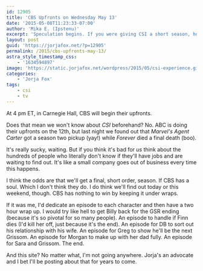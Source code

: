 ```yaml
---
id: 12905
title: 'CBS Upfronts on Wednesday May 13'
date: '2015-05-08T11:23:33-07:00'
author: 'Mika E. (Ipstenu)'
excerpt: 'Speculation begins. If you were giving CSI a short season, how would you do it?'
layout: post
guid: 'https://jorjafox.net/?p=12905'
permalink: /2015/cbs-upfronts-may-13/
astra_style_timestamp_css:
    - '1634594897'
image: 'https://static.jorjafox.net/wordpress/2015/05/csi-experience.gif'
categories:
    - 'Jorja Fox'
tags:
    - csi
    - tv
---
```


At 4 pm ET, in Carnegie Hall, CBS will begin their upfronts.

Does that mean we won't know about <em>CSI</em> beforehand? No. ABC is doing their upfronts on the 12th, but last night we found out that <em>Marvel's Agent Carter</em> got a season two pickup (yay!) while <em>Forever</em> died a final death (boo).

It's really sucky, waiting. But if you think it's bad for <em>us</em> think about the hundreds of people who literally don't know if they'll have jobs and are waiting to find out. It's like a small company goes out of business every time this happens.

I think the odds are that we'll get a final, short order, season. If CBS has a soul. Which I don't think they do. I do think we'll find out today or this weekend, though. CBS has nothing to win by keeping it under wraps.

If it was me, I'd dedicate an episode to each character and then have a two hour wrap up. I would try like hell to get Billy back for the GSR ending (because it's so pivotal for so many people). An episode to handle if Finn dies (I'd kill her off, just because it's the end). An episode for DB to sort out his relationship with his wife. An episode for Greg to show he'll be the next Grissom. An episode for Morgan to make up with her dad fully. An episode for Sara and Grissom. The end.

And this site? No matter what, I'm not going anywhere. Jorja's an advocate and I bet I'll be posting about that for years to come.
